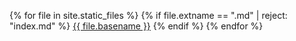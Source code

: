 {% for file in site.static_files %}
{% if file.extname == ".md"  | reject: "index.md" %}
[{{ file.basename }}]({{site.baseurl}}/{{file.basename}}.html)
{% endif %}
{% endfor %}

